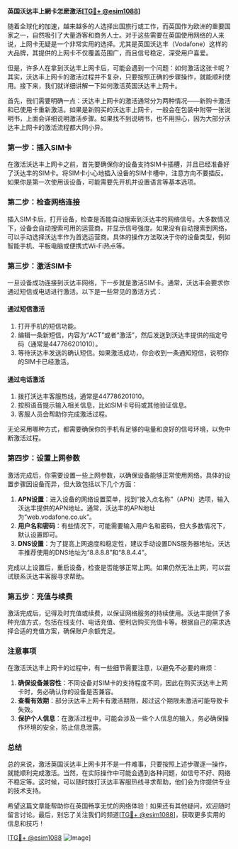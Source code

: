 **英国沃达丰上網卡怎麽激活[[TG💪+ @esim1088](https://t.me/s/esim1088)]**

随着全球化的加速，越来越多的人选择出国旅行或工作，而英国作为欧洲的重要国家之一，自然吸引了大量游客和商务人士。对于这些需要在英国使用网络的人来说，上网卡无疑是一个非常实用的选择。尤其是英国沃达丰（Vodafone）这样的大品牌，其提供的上网卡不仅覆盖范围广，而且信号稳定，深受用户喜爱。

但是，许多人在拿到沃达丰上网卡后，可能会遇到一个问题：如何激活这张卡呢？其实，沃达丰上网卡的激活过程并不复杂，只要按照正确的步骤操作，就能顺利使用。接下来，我们就详细讲解一下如何激活英国沃达丰上网卡。

首先，我们需要明确一点：沃达丰上网卡的激活通常分为两种情况——新购卡激活和已使用卡重新激活。如果是新购买的沃达丰上网卡，一般会在包装中附带一张说明书，上面会详细说明激活步骤。如果找不到说明书，也不用担心，因为大部分沃达丰上网卡的激活流程都大同小异。

### **第一步：插入SIM卡**
在激活沃达丰上网卡之前，首先要确保你的设备支持SIM卡插槽，并且已经准备好了沃达丰的SIM卡。将SIM卡小心地插入设备的SIM卡槽中，注意方向不要插反。如果你是第一次使用该设备，可能需要先开机并设置语言等基本选项。

### **第二步：检查网络连接**
插入SIM卡后，打开设备，检查是否能自动搜索到沃达丰的网络信号。大多数情况下，设备会自动搜索可用的运营商，并显示信号强度。如果没有自动搜索到网络，可以手动选择沃达丰作为首选运营商。具体的操作方法取决于你的设备类型，例如智能手机、平板电脑或便携式Wi-Fi热点等。

### **第三步：激活SIM卡**
一旦设备成功连接到沃达丰网络，下一步就是激活SIM卡。通常，沃达丰会要求你通过短信或电话进行激活。以下是一些常见的激活方式：

#### **通过短信激活**
1. 打开手机的短信功能。
2. 编辑一条新短信，内容为“ACT”或者“激活”，然后发送到沃达丰提供的指定号码（通常是447786201010）。
3. 等待沃达丰发送的确认短信。如果激活成功，你会收到一条通知短信，说明你的SIM卡已经激活。

#### **通过电话激活**
1. 拨打沃达丰客服热线，通常是447786201010。
2. 按照语音提示输入相关信息，比如SIM卡号码或其他验证信息。
3. 客服人员会帮助你完成激活过程。

无论采用哪种方式，都需要确保你的手机有足够的电量和良好的信号环境，以免中断激活过程。

### **第四步：设置上网参数**
激活完成后，你需要设置一些上网参数，以确保设备能够正常使用网络。具体的设置步骤因设备而异，但大致包括以下几个方面：

1. **APN设置**：进入设备的网络设置菜单，找到“接入点名称”（APN）选项，输入沃达丰提供的APN地址。通常，沃达丰的APN地址为“web.vodafone.co.uk”。
2. **用户名和密码**：有些情况下，可能需要输入用户名和密码，但大多数情况下，默认设置即可。
3. **DNS设置**：为了提高上网速度和稳定性，建议手动设置DNS服务器地址。沃达丰推荐使用的DNS地址为“8.8.8.8”和“8.8.4.4”。

完成以上设置后，重启设备，检查是否能够正常上网。如果仍然无法上网，可以尝试联系沃达丰客服寻求帮助。

### **第五步：充值与续费**
激活完成后，记得及时充值或续费，以保证网络服务的持续使用。沃达丰提供了多种充值方式，包括在线支付、电话充值、便利店购买充值卡等。根据自己的需求选择合适的充值方案，确保账户余额充足。

### **注意事项**
在激活沃达丰上网卡的过程中，有一些细节需要注意，以避免不必要的麻烦：

1. **确保设备兼容性**：不同设备对SIM卡的支持程度不同，因此在购买沃达丰上网卡时，务必确认你的设备是否兼容。
2. **查看有效期**：部分沃达丰上网卡有激活期限，超过这个期限未激活可能导致卡失效。
3. **保护个人信息**：在激活过程中，可能会涉及一些个人信息的输入，务必确保操作环境的安全，防止信息泄露。

### **总结**
总的来说，激活英国沃达丰上网卡并不是一件难事，只要按照上述步骤逐一操作，就能顺利完成激活。当然，在实际操作中可能会遇到各种问题，如信号不好、网络不稳定等。这时候，可以随时拨打沃达丰客服热线寻求帮助，他们会为你提供专业的技术支持。

希望这篇文章能帮助你在英国畅享无忧的网络体验！如果还有其他疑问，欢迎随时留言讨论。最后，别忘了关注我们的频道[[TG💪+ @esim1088](https://t.me/s/esim1088)]，获取更多实用的信息和技巧！

[[TG💪+ @esim1088](https://t.me/s/esim1088) ![Image](https://i.postimg.cc/4NQfJmqS/Snipaste-2025-05-13-00-14-12.png)]